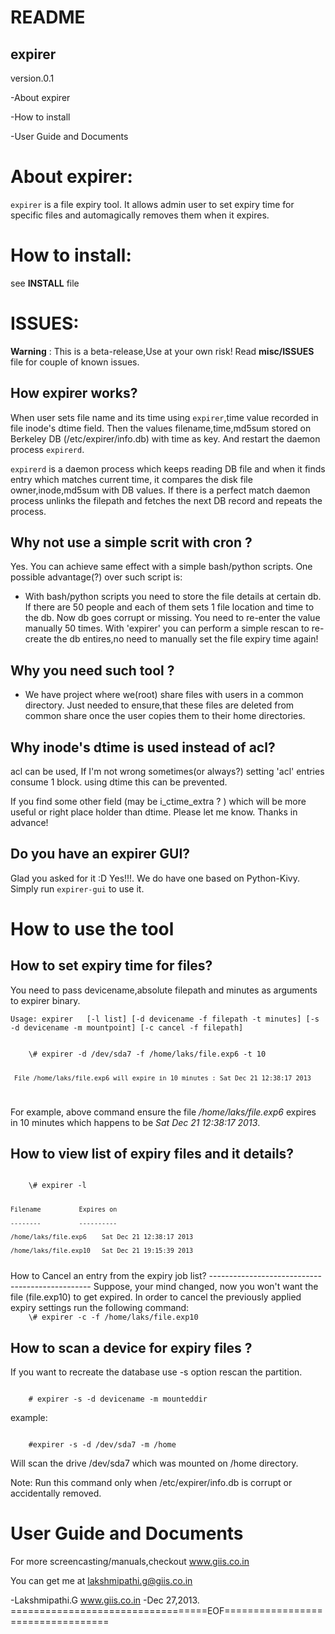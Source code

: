 README 
======
			
expirer
-------
version.0.1
	
   -About expirer

   -How to install

   -User Guide and Documents


About expirer:
==============
`expirer` is a file expiry tool. It allows admin user to set expiry time for specific files and 
automagically removes them when it expires.

How to install:
============== 
see __INSTALL__ file

ISSUES:
=======
__Warning__ : This is a beta-release,Use at your own risk!   Read __misc/ISSUES__ file for couple of known issues.

How expirer works?
-----------------

When user sets file name and its time using `expirer`,time value recorded in file inode's dtime field.
Then the values filename,time,md5sum stored on  Berkeley DB (/etc/expirer/info.db) with time as key.
And restart the daemon process `expirerd`.

`expirerd` is a daemon process which keeps reading DB file and when it finds entry which matches current
time, it compares the disk file owner,inode,md5sum with DB values. If there is a perfect match daemon
process unlinks the filepath and fetches the next DB record and repeats the process.

Why not use a simple scrit with cron ? 
---------------------------------------

Yes. You can achieve same effect with a simple bash/python scripts. One possible advantage(?) over 
such script is:

-    With bash/python scripts you need to store the file details at certain db. If there are 50 people 
     and each of them sets 1 file location and time to the db. Now db goes corrupt or missing. You need 
     to re-enter the value manually 50 times. With 'expirer' you can perform a simple rescan to re-create 
     the db entires,no need to manually set the file expiry time again!

Why you need such tool ?
-----------------------

- We have project where we(root) share files with users in a common directory. Just needed to ensure,that
  these files are deleted from common share once the user copies them to their home directories.

Why inode's dtime is used instead of acl?
----------------------------------------

acl can be used, If I'm not wrong sometimes(or always?) setting 'acl' entries consume 1 block. 
using dtime this can be prevented.

If you find some other field (may be i_ctime_extra ? ) which will be more useful or right place
holder than dtime. Please let me know. Thanks in advance!

Do you have an expirer GUI?
---------------------------

Glad you asked for it :D Yes!!!. We do have one based on Python-Kivy. Simply run `expirer-gui` to use it.

How to use the tool
===================
 	
How to set expiry time for files?
---------------------------------

You need to pass devicename,absolute filepath and minutes as arguments to expirer binary.

`Usage: expirer   [-l list] [-d devicename -f filepath -t minutes] [-s -d devicename -m mountpoint] [-c cancel -f filepath]`

<code>
	\# expirer -d /dev/sda7 -f /home/laks/file.exp6 -t 10

	 File /home/laks/file.exp6 will expire in 10 minutes : Sat Dec 21 12:38:17 2013
</code>

For example, above command ensure the file */home/laks/file.exp6* expires in 10 minutes
which happens to be *Sat Dec 21 12:38:17 2013*.

How to view list of expiry files and it details?
-----------------------------------------------
<code>
	\# expirer -l

	Filename	      Expires on

	--------	      ----------

	/home/laks/file.exp6	Sat Dec 21 12:38:17 2013	

	/home/laks/file.exp10	Sat Dec 21 19:15:39 2013
</code>
How to Cancel an entry from the expiry job list?
------------------------------------------------
Suppose, your mind changed, now you won't want the file (file.exp10) to get expired. In order to cancel the previously
applied expiry settings run the following command:

<code>
	\# expirer -c -f /home/laks/file.exp10
</code>

How to scan a device for expiry files ?
--------------------------------------

If you want to recreate the database use -s option rescan the partition.

<code>
	# expirer -s -d devicename -m mounteddir
</code>

example:

<code>
	#expirer -s -d /dev/sda7 -m /home
</code>

Will scan the drive /dev/sda7 which was mounted on /home directory.

Note: Run this command only when /etc/expirer/info.db is corrupt or accidentally 
removed.


User Guide and Documents
========================
For more screencasting/manuals,checkout  www.giis.co.in

You can get me at  <lakshmipathi.g@giis.co.in>

-Lakshmipathi.G
www.giis.co.in
-Dec 27,2013.
==================================EOF==================================
